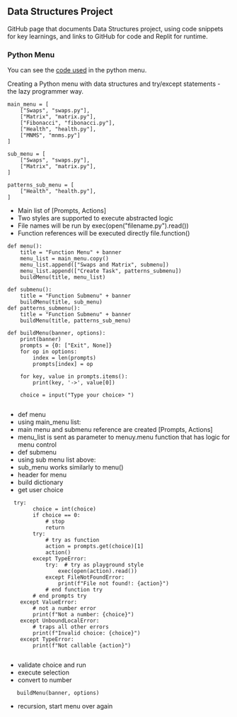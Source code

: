 ## Data Structures Project

GitHub page that documents Data Structures project, using code snippets for key learnings, and links to  GitHub for code and Replit for runtime.

### Python Menu

You can see the [code used](https://github.com/zachye111/zach_individual_tri3/blob/main/menu.py) in the python menu.

Creating a Python menu with data structures and try/except statements - the lazy programmer way.

```
main_menu = [
    ["Swaps", "swaps.py"],
    ["Matrix", "matrix.py"],
    ["Fibonacci", "fibonacci.py"],
    ["Health", "health.py"],
    ["MNMS", "mnms.py"]
]

sub_menu = [
    ["Swaps", "swaps.py"],
    ["Matrix", "matrix.py"],
]

patterns_sub_menu = [
    ["Health", "health.py"],
]

```

- Main list of [Prompts, Actions] 
- Two styles are supported to execute abstracted logic 
- File names will be run by exec(open("filename.py").read()) 
- Function references will be executed directly file.function()

```
def menu():
    title = "Function Menu" + banner
    menu_list = main_menu.copy()
    menu_list.append(["Swaps and Matrix", submenu])
    menu_list.append(["Create Task", patterns_submenu])
    buildMenu(title, menu_list)

def submenu():
    title = "Function Submenu" + banner
    buildMenu(title, sub_menu)
def patterns_submenu():
    title = "Function Submenu" + banner
    buildMenu(title, patterns_sub_menu)

def buildMenu(banner, options):
    print(banner)
    prompts = {0: ["Exit", None]}
    for op in options:
        index = len(prompts)
        prompts[index] = op

    for key, value in prompts.items():
        print(key, '->', value[0])

    choice = input("Type your choice> ")
 
```

- def menu
- using main_menu list:
- main menu and submenu reference are created [Prompts, Actions]
- menu_list is sent as parameter to menuy.menu function that has logic for menu control
- def submenu
- using sub menu list above:
- sub_menu works similarly to menu()
- header for menu
- build dictionary
- get user choice

```
  try:
        choice = int(choice)
        if choice == 0:
            # stop
            return
        try:
            # try as function
            action = prompts.get(choice)[1]
            action()
        except TypeError:
            try:  # try as playground style
                exec(open(action).read())
            except FileNotFoundError:
                print(f"File not found!: {action}")
            # end function try
        # end prompts try
    except ValueError:
        # not a number error
        print(f"Not a number: {choice}")
    except UnboundLocalError:
        # traps all other errors
        print(f"Invalid choice: {choice}")
    except TypeError:
        print(f"Not callable {action}")
 
```

- validate choice and run
- execute selection
- convert to number

```
   buildMenu(banner, options) 
```

- recursion, start menu over again
